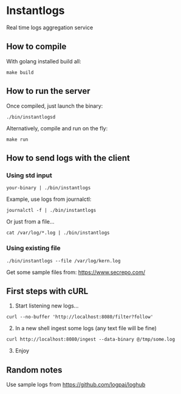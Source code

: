 # Instantlogs

Real time logs aggregation service

## How to compile

With golang installed build all:

```shell
make build
```

## How to run the server

Once compiled, just launch the binary:

```shell
./bin/instantlogsd
```

Alternatively, compile and run on the fly:

```shell
make run
```

## How to send logs with the client

### Using std input

```shell
your-binary | ./bin/instantlogs
```

Example, use logs from journalctl:

```shell
journalctl -f | ./bin/instantlogs
```

Or just from a file...

```shell
cat /var/log/*.log | ./bin/instantlogs
```

### Using existing file

```shell
./bin/instantlogs --file /var/log/kern.log
```

Get some sample files from: https://www.secrepo.com/

## First steps with cURL

1) Start listening new logs...

```shell
curl --no-buffer 'http://localhost:8080/filter?follow'
```

2) In a new shell ingest some logs (any text file will be fine)

```shell
curl http://localhost:8080/ingest --data-binary @/tmp/some.log
```

3) Enjoy

## Random notes

Use sample logs from https://github.com/logpai/loghub

